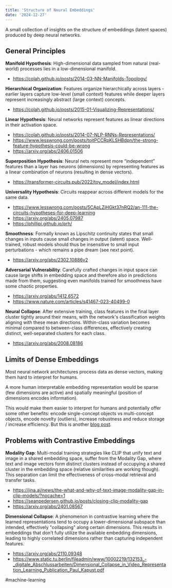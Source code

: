 ```yaml
---
title: 'Structure of Neural Embeddings'
date: '2024-12-27'
---
```

A small collection of insights on the structure of embeddings (latent spaces) produced by deep neural networks.

## General Principles

**Manifold Hypothesis**: High-dimensional data sampled from natural (real-world) processes lies in a low-dimensional manifold.

- <https://colah.github.io/posts/2014-03-NN-Manifolds-Topology/>

**Hierarchical Organization**: Features organize hierarchically across layers - earlier layers capture low-level (small context) features while deeper layers represent increasingly abstract (large context) concepts.

- <https://colah.github.io/posts/2015-01-Visualizing-Representations/>

**Linear Hypothesis**: Neural networks represent features as linear directions in their activation space.

- <https://colah.github.io/posts/2014-07-NLP-RNNs-Representations/>
- <https://www.lesswrong.com/posts/tojtPCCRpKLSHBdpn/the-strong-feature-hypothesis-could-be-wrong>
- <https://arxiv.org/abs/2406.01506>

**Superposition Hypothesis**: Neural nets represent more “independent” features than a layer has neurons (dimensions) by representing features as a linear combination of neurons (resulting in dense vectors).

- <https://transformer-circuits.pub/2022/toy_model/index.html>

**Universality Hypothesis**: Circuits reappear across different models for the same data.

- <https://www.lesswrong.com/posts/5CApLZiHGkt37nRQ2/an-111-the-circuits-hypotheses-for-deep-learning>
- <https://arxiv.org/abs/2405.07987>
- <https://phillipi.github.io/prh/>

**Smoothness**: Formally known as Lipschitz continuity states that small changes in inputs cause small changes in output (latent) space. Well-trained, robust models should thus be insensitive to small input perturbations - which remains a pipe dream (see next point).

- <https://arxiv.org/abs/2302.10886v2>

**Adversarial Vulnerability**: Carefully crafted changes in input space can cause large shifts in embedding space and therefore also in predictions made from them, suggesting even manifolds trained for smoothness have some chaotic properties.

- <https://arxiv.org/abs/1412.6572>
- <https://www.nature.com/articles/s41467-023-40499-0>

**Neural Collapse**: After extensive training, class features in the final layer cluster tightly around their means, with the network's classification weights aligning with these mean directions. Within-class variation becomes minimal compared to between-class differences, effectively creating distinct, well-separated clusters for each class.

- <https://arxiv.org/abs/2008.08186>

## Limits of Dense Embeddings

Most neural network architectures process data as dense vectors, making them hard to interpret for humans.

A more human interpretable embedding representation would be sparse (few dimensions are active) and spatially meaningful (position of dimensions encodes information).

This would make them easier to interpret for humans and potentially offer some other benefits: encode single-concept objects vs multi-concept objects, encode novelty (outliers), increase robustness and reduce storage / increase efficiency. But this is another [blog post](https://seanpedersen.github.io/posts/sparse-distributed-representations).

## Problems with Contrastive Embeddings

**Modality Gap**: Multi-modal training strategies like CLIP that unify text and image in a shared embedding space, suffer from the Modality Gap, where text and image vectors form distinct clusters instead of occupying a shared cluster in the embedding space (relative similarities are working though). This separation can limit the effectiveness of cross-modal retrieval and transfer tasks.

- <https://jina.ai/news/the-what-and-why-of-text-image-modality-gap-in-clip-models/?nocache=1>
- <https://seanpedersen.github.io/posts/closing-clip-modality-gap>
- <https://arxiv.org/abs/2401.08567>

**Dimensional Collapse**: A phenomenon in contrastive learning where the learned representations tend to occupy a lower-dimensional subspace than intended, effectively "collapsing" along certain dimensions. This results in embeddings that don't fully utilize the available embedding dimensions, leading to highly correlated dimensions rather than capturing independent features.

- <https://arxiv.org/abs/2110.09348>
- <https://www.static.tu.berlin/fileadmin/www/10002219/132153_-_digitale_Abschlussarbeiten/Dimensional_Collapse_in_Video_Representation_Learning_Publication_Paul_Kapust.pdf>

#machine-learning
